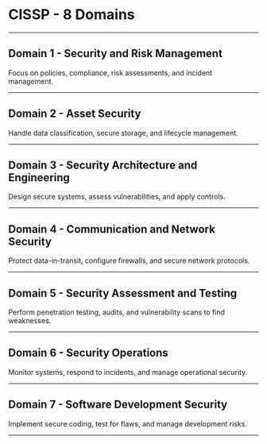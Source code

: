 # CISSP - 8 Domains
_______________________________________________________________________________

## Domain 1 - Security and Risk Management
Focus on policies, compliance, risk assessments, and incident management.

_______________________________________________________________________________

## Domain 2 - Asset Security
Handle data classification, secure storage, and lifecycle management.

_______________________________________________________________________________

## Domain 3 - Security Architecture and Engineering
Design secure systems, assess vulnerabilities, and apply controls.

_______________________________________________________________________________

## Domain 4 - Communication and Network Security
Protect data-in-transit, configure firewalls, and secure network protocols.

_______________________________________________________________________________

## Domain 5 - Security Assessment and Testing
Perform penetration testing, audits, and vulnerability scans to find weaknesses.

_______________________________________________________________________________

## Domain 6 - Security Operations
Monitor systems, respond to incidents, and manage operational security.

_______________________________________________________________________________

## Domain 7 - Software Development Security
Implement secure coding, test for flaws, and manage development risks.

_______________________________________________________________________________
